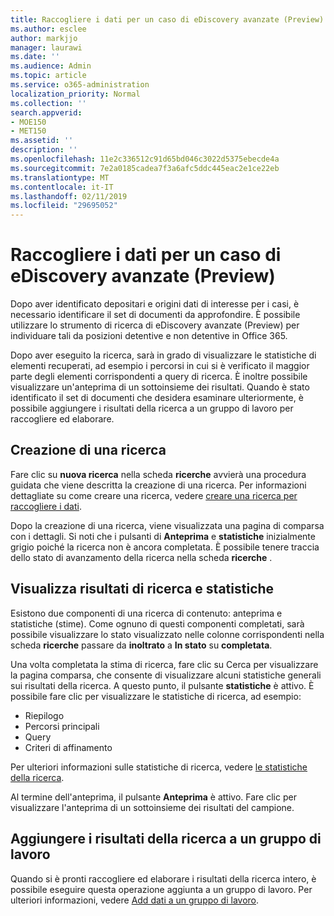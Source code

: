 ```yaml
---
title: Raccogliere i dati per un caso di eDiscovery avanzate (Preview)
ms.author: esclee
author: markjjo
manager: laurawi
ms.date: ''
ms.audience: Admin
ms.topic: article
ms.service: o365-administration
localization_priority: Normal
ms.collection: ''
search.appverid:
- MOE150
- MET150
ms.assetid: ''
description: ''
ms.openlocfilehash: 11e2c336512c91d65bd046c3022d5375ebecde4a
ms.sourcegitcommit: 7e2a0185cadea7f3a6afc5ddc445eac2e1ce22eb
ms.translationtype: MT
ms.contentlocale: it-IT
ms.lasthandoff: 02/11/2019
ms.locfileid: "29695052"
---
```

# <a name="collect-data-for-a-case-in-advanced-ediscovery-preview"></a>Raccogliere i dati per un caso di eDiscovery avanzate (Preview)

Dopo aver identificato depositari e origini dati di interesse per i casi, è necessario identificare il set di documenti da approfondire. È possibile utilizzare lo strumento di ricerca di eDiscovery avanzate (Preview) per individuare tali da posizioni detentive e non detentive in Office 365.

Dopo aver eseguito la ricerca, sarà in grado di visualizzare le statistiche di elementi recuperati, ad esempio i percorsi in cui si è verificato il maggior parte degli elementi corrispondenti a query di ricerca. È inoltre possibile visualizzare un'anteprima di un sottoinsieme dei risultati. Quando è stato identificato il set di documenti che desidera esaminare ulteriormente, è possibile aggiungere i risultati della ricerca a un gruppo di lavoro per raccogliere ed elaborare.

## <a name="create-a-search"></a>Creazione di una ricerca

Fare clic su **nuova ricerca** nella scheda **ricerche** avvierà una procedura guidata che viene descritta la creazione di una ricerca. Per informazioni dettagliate su come creare una ricerca, vedere [creare una ricerca per raccogliere i dati](create-search-to-collect-data.md).

Dopo la creazione di una ricerca, viene visualizzata una pagina di comparsa con i dettagli. Si noti che i pulsanti di **Anteprima** e **statistiche** inizialmente grigio poiché la ricerca non è ancora completata. È possibile tenere traccia dello stato di avanzamento della ricerca nella scheda **ricerche** .

## <a name="view-search-results-and-statistics"></a>Visualizza risultati di ricerca e statistiche
Esistono due componenti di una ricerca di contenuto: anteprima e statistiche (stime). Come ognuno di questi componenti completati, sarà possibile visualizzare lo stato visualizzato nelle colonne corrispondenti nella scheda **ricerche** passare da **inoltrato** a **In stato** su **completata**.

Una volta completata la stima di ricerca, fare clic su Cerca per visualizzare la pagina comparsa, che consente di visualizzare alcuni statistiche generali sui risultati della ricerca. A questo punto, il pulsante **statistiche** è attivo. È possibile fare clic per visualizzare le statistiche di ricerca, ad esempio:

- Riepilogo
- Percorsi principali
- Query
- Criteri di affinamento

Per ulteriori informazioni sulle statistiche di ricerca, vedere [le statistiche della ricerca](search-statistics.md).

Al termine dell'anteprima, il pulsante **Anteprima** è attivo. Fare clic per visualizzare l'anteprima di un sottoinsieme dei risultati del campione.

## <a name="adding-search-results-to-a-working-set"></a>Aggiungere i risultati della ricerca a un gruppo di lavoro

Quando si è pronti raccogliere ed elaborare i risultati della ricerca intero, è possibile eseguire questa operazione aggiunta a un gruppo di lavoro. Per ulteriori informazioni, vedere [Add dati a un gruppo di lavoro](add-data-to-working-set.md). 